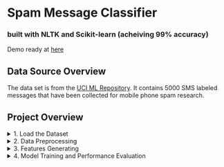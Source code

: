# Spam Message Classifier 
### built with NLTK and Scikit-learn (acheiving 99% accuracy)
Demo ready at [here](https://ssharonctw.github.io/SpamFilterProject/)

## Data Source Overview
The data set is from the [UCI ML Repository](https://archive.ics.uci.edu/ml/datasets/sms+spam+collection). It contains 5000 SMS labeled messages that have been collected for mobile phone spam research. 

## Project Overview
<details>
    <summary>1. Load the Dataset</summary>
    <p>Use the pandas dataframe to ensure value are properly loaded</p>
</details>

<details>
    <summary>2. Data Preprocessing</summary>
    <p>Convert the class labels (span/ham) to binray values uesing sklearn LabelEncoder. Replace email address, url, phonenumbers with generic representation. Then remove stop words and keepwing word stems</p>
</details>

<details>
    <summary>3. Features Generating</summary>
    <p>View words as features, choosing the top 500-1500 common words as features. Then process each sentence and generate the word_feature table for each sentence</p>
</details>

<details>
    <summary>4. Model Training and Performance Evaluation</summary>
    <p>Split data set to 75% training data and 25% testing data. Train models with different algorithms (including ensemble methods of classifier voting) and compare the performances.</p>
</details>

